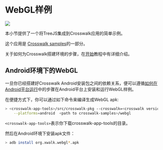 # WebGL样例

<img class='sample-thumb' src='/assets/sampapp-icon-webgl.png'>

本小节提供了一个将TreeJS集成到Crosswalk应用的简单示例。

这个应用是
[Crosswalk samples](https://github.com/crosswalk-project/crosswalk-samples)的一部分。

关于如何为Crosswalk搭建环境的步骤，在[开始](/documentation/getting_started.html)教程中有详细介绍。

## Android环境下的WebGL

一旦你已经搭建好Crosswalk Android安装包之间的依赖关系，便可以遵循[如何在Android平台运行](/documentation/android/run_on_android_zh.html)中的步骤在Android平台上安装和运行WebGL样例。

在便捷方式下，你可以通过如下命令来编译生成WebGL apk:

```sh
> <crosswalk-app-tools>/src/crosswalk-pkg --crosswalk=<crosswalk version> \
    --platforms=android  <path to crosswalk-samples>/webgl
```

`<crosswalk-app-tools>`表示你下载crosswalk-app-tools的目录。

然后在Android环境下安装apk文件：

```sh
> adb install org.xwalk.webgl*.apk
```

